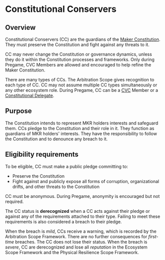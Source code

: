 # Constitutional Conservers

## Overview
Constitutional Conservers (CC) are the guardians of the [Maker Constitution](https://mips.makerdao.com/mips/details/MIP101). They must preserve the Constitution and fight against any threats to it.

CC may never change the Constitution or governance dynamics, unless they do it within the Constitution processes and frameworks. Only during Pregame, CVC Members are allowed and encouraged to help refine the Maker Constitution.

There are many types of CCs. The Arbitration Scope gives recognition to each type of CC. CC may not assume multiple CC types simultaneously or any other ecosystem role. During Pregame, CC can be a [CVC](cvc.md) Member or a [Constitutional Delegate](delegates.md).


## Purpose

The Constitution intends to represent MKR holders interests and safeguard them. CCs pledge to the Constitution and their role in it. They function as guardians of MKR holders' interests. They have the responsibility to follow the Constitution and to denounce any breach to it.


## Eligibility requirements
To be eligible, CC must make a public pledge committing to:
- Preserve the Constitution
- Fight against and publicly expose all forms of corruption, organizational drifts, and other threats to the Constitution

CC must be anonymous. During Pregame, anonymity is encouraged but not required.

The CC status is **derecognized** when a CC acts against their pledge or against any of the requirements attached to their type. Failing to meet these requirements is also considered a breach to their pledge.

When the breach is *mild*, CCs receive a warning, which is recorded by the Arbitration Scope Framework. There are no further consequences for *first-time* breaches. The CC does not lose their status.
When the breach is *severe*, CC are derecognized and lose all *reputation* in the Ecosystem Scope Framework and the Physical Resilience Scope Framework.
